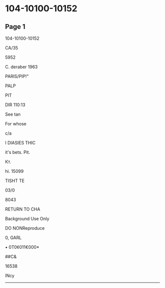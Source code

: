 # 104-10100-10152

## Page 1

104-10100-10152

CA/35

5952

C. deraber 1963

PARIS/PIP!"

PALP

PIT

DIR 110:13

See tan

For whose

c/a

I DIASIES THIC

it's bets. Pit.

Кт.

hi. 15099

TISHT TE

03/0

8043

RETURN TO CHA

Background Use Only

DO NONReproduce

0, GARL

• 0T0¢011€000*

##C&

16538

INcy

---

